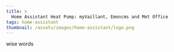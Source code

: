 ```yaml
---
title: >
  Home Assistant Heat Pump: myVaillant, Emoncms and Met Office
tags: home-assistant
thumbnail: /assets/images/home-assistant/logo.png
---
```


wise words
